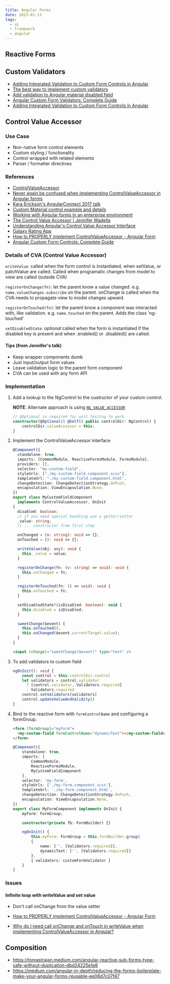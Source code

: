 ```yaml
---
title: Angular Forms
date: 2023-01-13
tags:
  - ui
  - framework
  - angular
---
```


## Reactive Forms

## Custom Validators

- [Adding Integrated Validation to Custom Form Controls in Angular](https://netbasal.com/adding-integrated-validation-to-custom-form-controls-in-angular-dc55e49639ae)
- [The best way to implement custom validators](https://indepth.dev/posts/1319/the-best-way-to-implement-custom-validators)
- [Add validation to Angular material disabled field](https://stackoverflow.com/questions/54533202/add-validation-to-angular-material-disabled-field)
- [Angular Custom Form Validators: Complete Guide](https://blog.angular-university.io/angular-custom-validators/)
- [Adding Integrated Validation to Custom Form Controls in Angular](https://netbasal.com/adding-integrated-validation-to-custom-form-controls-in-angular-dc55e49639ae)

## Control Value Accessor

### Use Case

- Non-native form control elements
- Custom styling / functionality
- Control wrapped with related elements
- Parser / formatter directives

### References

- [ControlValueAccessor](https://angular.io/api/forms/ControlValueAccessor)
- [Never again be confused when implementing ControlValueAccessor in Angular forms](https://indepth.dev/posts/1055/never-again-be-confused-when-implementing-controlvalueaccessor-in-angular-forms)
- [Kara Erickson's AngularConnect 2017 talk](https://www.youtube.com/watch?v=CD_t3m2WMM8)
- [Custom Material control example and details](https://material.angular.io/guide/creating-a-custom-form-field-control#form-field-custom-control)
- [Working with Angular forms in an enterprise environment](https://timdeschryver.dev/blog/working-with-angular-forms-in-an-enterprise-environment#input-form-fields)
- [The Control Value Accessor | Jennifer Wadella](https://www.youtube.com/watch?v=kVbLSN0AW-Y)
- [Understanding Angular's Control Value Accessor Interface](https://jenniferwadella.com/blog/understanding-angulars-control-value-accessor-interface)
- [Galaxy Rating App](https://github.com/tehfedaykin/galaxy-rating-app)
- [How to PROPERLY implement ControlValueAccessor - Angular Form](https://blog.woodies11.dev/how-to-properly-implement-controlvalueaccessor/)
- [Angular Custom Form Controls: Complete Guide](https://blog.angular-university.io/angular-custom-form-controls/)

### Details of CVA (Control Value Accessor)

`writeValue`: called when the form control is instantiated, when setValue, or patchValue are called. Called when programatic changes from model to view are called (outside CVA)

`registerOnChange(fn)`: let the parent know a value changed. e.g. `name.valueChanges.subscribe` on the parent. onChange is called when the CVA needs to propagate view to model changes upward.

`registerOnTouched(fn)`: let the parent know a component was interacted with, like validation. e.g. `name.touched` on the parent. Adds the class 'ng-touched'

`setDisabledState`: _optional_ called when the form is instantiated if the disabled key is present and when .enabled() or .disabled() are called.

#### Tips (from Jennifer's talk)

- Keep wrapper components dumb
- Just input/output form values
- Leave validation logic to the parent form component
- CVA can be used with any form API

### Implementation

1.  Add a lookup to the NgControl to the custructor of your custom control.

    **NOTE**: Alternate approach is using [`NG_VALUE_ACCESSOR`](https://indepth.dev/posts/1055/never-again-be-confused-when-implementing-controlvalueaccessor-in-angular-forms#implementing-custom-value-accessor)

    ```typescript
    // @Optional is required for unit testing to work
    constructor(@Optional() @Self() public controlDir: NgControl) {
        controlDir.valueAccessor = this;
    }
    ```

1.  Implement the ControlValueAccessor interface

    ```typescript
    @Component({
      standalone: true,
      imports: [CommonModule, ReactiveFormsModule, FormsModule],
      providers: [],
      selector: "my-custom-field",
      styleUrls: ["./my-custom-field.component.scss"],
      templateUrl: "./my-custom-field.component.html",
      changeDetection: ChangeDetectionStrategy.OnPush,
      encapsulation: ViewEncapsulation.None,
    })
    export class MyCustomFieldComponent
      implements ControlValueAccessor, OnInit
    {
      disabled: boolean;
      // if you need special handling use a getter/setter
      _value: string;
      // ... constructor from first step

      onChanged = (v: string): void => {};
      onTouched = (): void => {};

      writeValue(obj: any): void {
        this._value = value;
      }

      registerOnChange(fn: (v: string) => void): void {
        this.onChanged = fn;
      }

      registerOnTouched(fn: () => void): void {
        this.onTouched = fn;
      }

      setDisabledState?(isDisabled: boolean): void {
        this.disabled = isDisabled;
      }

      sweetChange($event) {
        this.onTouched();
        this.onChanged($event.currentTarget.value);
      }
    }
    ```

    ```html
    <input (change)="sweetChange($event)" type="text" />
    ```

1.  To add validators to custom field

    ```typescript
    ngOnInit(): void {
        const control = this.controlDir.control
        let validators = control.validator
          ? [control.validator, Validators.required]
          : Validators.required
        control.setValidators(validators)
        control.updateValueAndValidity()
    }
    ```

1.  Bind to the reactive form with `formControlName` and configuring a formGroup.

    ```html
    <form [formGroup]="myForm">
      <my-custom-field formControlName="dynamicText"></my-custom-field>
    </form>
    ```

    ```typescript
    @Component({
        standalone: true,
        imports: [
            CommonModule,
            ReactiveFormsModule,
            MyCustomFieldComponent
        ],
        selector: 'my-form',
        styleUrls: ['./my-form.component.scss'],
        templateUrl: './my-form.component.html',
        changeDetection: ChangeDetectionStrategy.OnPush,
        encapsulation: ViewEncapsulation.None,
    })
    export class MyFormComponent implements OnInit {
        myForm: FormGroup;

        constructor(private fb: FormBuilder) {}

        ngOnInit() {
            this.myForm: FormGroup = this.formBuilder.group(
            {
                name: ['', [Validators.required]],
                dynamicText: ['', [Validators.required]]
            },
            { validators: customFormValidator }
        }
    }
    ```

### Issues

#### Infinite loop with writeValue and set value

- Don't call onChange from the value setter

- [How to PROPERLY implement ControlValueAccessor - Angular Form](https://blog.woodies11.dev/how-to-properly-implement-controlvalueaccessor/)
- [Why do I need call onChange and onTouch in writeValue when implementing ControlValueAccessor in Angular?](https://stackoverflow.com/a/46743580/3195475)

## Composition

- https://tomastrajan.medium.com/angular-reactive-sub-forms-type-safe-without-duplication-dbd24225e1e8
- https://medium.com/angular-in-depth/reducing-the-forms-boilerplate-make-your-angular-forms-reusable-ee06d7c07f47
